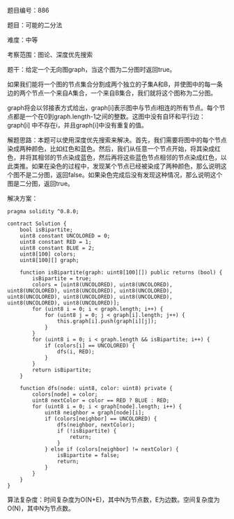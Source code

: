 题目编号：886

题目：可能的二分法

难度：中等

考察范围：图论、深度优先搜索

题干：给定一个无向图graph，当这个图为二分图时返回true。

如果我们能将一个图的节点集合分割成两个独立的子集A和B，并使图中的每一条边的两个节点一个来自A集合，一个来自B集合，我们就将这个图称为二分图。

graph将会以邻接表方式给出，graph[i]表示图中与节点i相连的所有节点。每个节点都是一个在0到graph.length-1之间的整数。这图中没有自环和平行边：graph[i] 中不存在i，并且graph[i]中没有重复的值。

解题思路：本题可以使用深度优先搜索来解决。首先，我们需要将图中的每个节点染成两种颜色，比如红色和蓝色。然后，我们从任意一个节点开始，将其染成红色，并将其相邻的节点染成蓝色，然后再将这些蓝色节点相邻的节点染成红色，以此类推。如果在染色的过程中，发现某个节点已经被染成了两种颜色，那么说明这个图不是二分图，返回false。如果染色完成后没有发现这种情况，那么说明这个图是二分图，返回true。

解决方案：

```solidity
pragma solidity ^0.8.0;

contract Solution {
    bool isBipartite;
    uint8 constant UNCOLORED = 0;
    uint8 constant RED = 1;
    uint8 constant BLUE = 2;
    uint8[100] colors;
    uint8[100][] graph;

    function isBipartite(graph: uint8[100][]) public returns (bool) {
        isBipartite = true;
        colors = [uint8(UNCOLORED), uint8(UNCOLORED), uint8(UNCOLORED), uint8(UNCOLORED), uint8(UNCOLORED), uint8(UNCOLORED), uint8(UNCOLORED), uint8(UNCOLORED), uint8(UNCOLORED), uint8(UNCOLORED)];
        for (uint8 i = 0; i < graph.length; i++) {
            for (uint8 j = 0; j < graph[i].length; j++) {
                this.graph[i].push(graph[i][j]);
            }
        }
        for (uint8 i = 0; i < graph.length && isBipartite; i++) {
            if (colors[i] == UNCOLORED) {
                dfs(i, RED);
            }
        }
        return isBipartite;
    }

    function dfs(node: uint8, color: uint8) private {
        colors[node] = color;
        uint8 nextColor = color == RED ? BLUE : RED;
        for (uint8 i = 0; i < graph[node].length; i++) {
            uint8 neighbor = graph[node][i];
            if (colors[neighbor] == UNCOLORED) {
                dfs(neighbor, nextColor);
                if (!isBipartite) {
                    return;
                }
            } else if (colors[neighbor] != nextColor) {
                isBipartite = false;
                return;
            }
        }
    }
}
```

算法复杂度：时间复杂度为O(N+E)，其中N为节点数，E为边数。空间复杂度为O(N)，其中N为节点数。